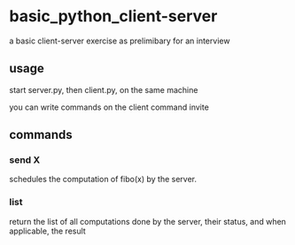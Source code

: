 # basic_python_client-server

a basic client-server exercise as prelimibary for an interview

## usage

start server.py, then client.py, on the same machine

you can write commands on the client command invite

## commands

### send X

schedules the computation of fibo(x) by the server.

### list

return the list of all computations done by the server, their status, and when applicable, the result

